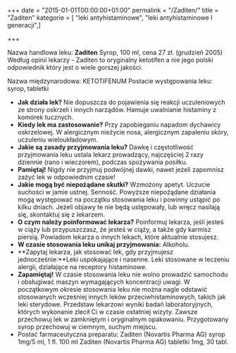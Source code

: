 +++
date = "2015-01-01T00:00:00+01:00"
permalink = "/Zaditen/"
title = "Zaditen"
kategorie = [ "leki antyhistaminowe", "leki antyhistaminowe I generacji",]

+++

Nazwa handlowa leku: **Zaditen** Syrop, 100 ml, cena 27 zł. (grudzień 2005) Według opinii lekarzy - Zaditen to oryginalny ketotifen a nie jego polski odpowiednik który jest o wiele gorszej jakości.

Nazwa międzynarodowa: KETOTIFENUM Postacie występowania leku: syrop, tabletki

-   **Jak działa lek?** Nie dopuszcza do pojawienia się reakcji uczuleniowych ze strony oskrzeli i innych narządów. Hamuje uwalnianie histaminy z komórek tucznych.
-   **Kiedy lek ma zastosowanie?** Przy zapobieganiu napadom dychawicy oskrzelowej. W alergicznym nieżycie nosa, alergicznym zapaleniu skóry, uczuleniu wieloukładowym.
-   **Jakie są zasady przyjmowania leku?** Dawkę i częstotliwość przyjmowania leku ustala lekarz prowadzący, najczęściej 2 razy dziennie (rano i wieczorem), podczas spożywania posiłku.
-   **Pamiętaj!** Nigdy nie przyjmuj podwójnej dawki, nawet jeżeli zapomnisz zażyć lek w odpowiednim czasie!
-   **Jakie mogą być niepożądane skutki?** Wzmożony apetyt. Uczucie suchości w jamie ustnej. Senność. Powyższe niepożądane działania mogą występować na początku stosowania leku i powinny ustąpić po kilku dniach. Jeżeli objawy te nie będą ustępowały, lub wręcz nasilają się, skontaktuj się z lekarzem.
-   **O czym należy poinformować lekarza?** Poinformuj lekarza, jeśli jesteś w ciąży lub przypuszczasz, że jesteś w ciąży, a także gdy karmisz piersią. Powiadom lekarza o innych lekach, które aktualnie stosujesz.
-   **W czasie stosowania leku unikaj przyjmowania:** Alkoholu.
-   **Zapytaj lekarza, jak stosować lek, gdy przyjmujesz jednocześnie:**Leki uspokajające i nasenne. Leki stosowane w leczeniu alergii, działające na receptory histaminowe.
-   **Zapamiętaj!** W czasie stosowania leku nie wolno prowadzić samochodu i obsługiwać maszyn wymagających koncentracji uwagi. W początkowym okresie stosowania leku nie można nagle odstawić stosowanych wcześniej innych leków przeciwhistaminowych, takich jak leki sterydowe. Przedstaw lekarzowi wyniki badań laboratoryjnych, których wykonanie zlecił Ci w czasie ostatniej wizyty. Zawsze przechowuj lek w zamkniętym i oryginalnym opakowaniu. Przygotowany syrop przechowuj w ciemnym, suchym miejscu.
-   Postać farmaceutyczna preparatu: Zaditen (Novartis Pharma AG) syrop 1mg/5 ml, 1 fl. 100 ml Zaditen (Novartis Pharma AG) tabletki 1mg, 30 tabl.
